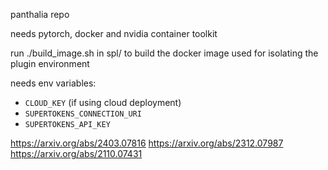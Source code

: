 panthalia repo

needs pytorch, docker and nvidia container toolkit

run ./build_image.sh in spl/ to build the docker image used for isolating the plugin environment

needs env variables:
- `CLOUD_KEY` (if using cloud deployment)
- `SUPERTOKENS_CONNECTION_URI`
- `SUPERTOKENS_API_KEY`

https://arxiv.org/abs/2403.07816
https://arxiv.org/abs/2312.07987
https://arxiv.org/abs/2110.07431